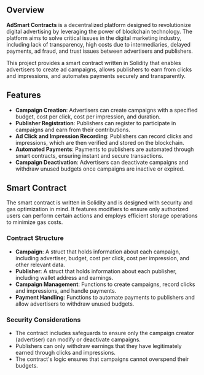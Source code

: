 ## Overview

**AdSmart Contracts** is a decentralized platform designed to revolutionize digital advertising by leveraging the power of blockchain technology. The platform aims to solve critical issues in the digital marketing industry, including lack of transparency, high costs due to intermediaries, delayed payments, ad fraud, and trust issues between advertisers and publishers.

This project provides a smart contract written in Solidity that enables advertisers to create ad campaigns, allows publishers to earn from clicks and impressions, and automates payments securely and transparently.
## Features

- **Campaign Creation**: Advertisers can create campaigns with a specified budget, cost per click, cost per impression, and duration.
- **Publisher Registration**: Publishers can register to participate in campaigns and earn from their contributions.
- **Ad Click and Impression Recording**: Publishers can record clicks and impressions, which are then verified and stored on the blockchain.
- **Automated Payments**: Payments to publishers are automated through smart contracts, ensuring instant and secure transactions.
- **Campaign Deactivation**: Advertisers can deactivate campaigns and withdraw unused budgets once campaigns are inactive or expired.
## Smart Contract

The smart contract is written in Solidity and is designed with security and gas optimization in mind. It features modifiers to ensure only authorized users can perform certain actions and employs efficient storage operations to minimize gas costs.
### Contract Structure

- **Campaign**: A struct that holds information about each campaign, including advertiser, budget, cost per click, cost per impression, and other relevant data.
- **Publisher**: A struct that holds information about each publisher, including wallet address and earnings.
- **Campaign Management**: Functions to create campaigns, record clicks and impressions, and handle payments.
- **Payment Handling**: Functions to automate payments to publishers and allow advertisers to withdraw unused budgets.
### Security Considerations

- The contract includes safeguards to ensure only the campaign creator (advertiser) can modify or deactivate campaigns.
- Publishers can only withdraw earnings that they have legitimately earned through clicks and impressions.
- The contract's logic ensures that campaigns cannot overspend their budgets.
